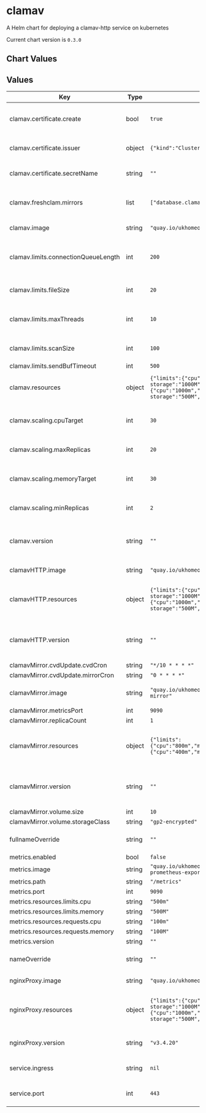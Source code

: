 clamav
======
A Helm chart for deploying a clamav-http service on kubernetes

Current chart version is `0.3.0`



## Chart Values

## Values

| Key | Type | Default | Description |
|-----|------|---------|-------------|
| clamav.certificate.create | bool | `true` | Should a certificate be created for the clamav service |
| clamav.certificate.issuer | object | `{"kind":"ClusterIssuer","name":"platform-ca"}` | The issuer to use when creating a certificate |
| clamav.certificate.secretName | string | `""` | Override the default certificate secret name |
| clamav.freshclam.mirrors | list | `["database.clamav.net"]` | A list of clamav mirrors to be used by the clamav service |
| clamav.image | string | `"quay.io/ukhomeofficedigital/acp-clamav"` | The clamav docker image |
| clamav.limits.connectionQueueLength | int | `200` | Maximum length the queue of pending connections may grow to |
| clamav.limits.fileSize | int | `20` | The largest file size scanable by clamav, in MB |
| clamav.limits.maxThreads | int | `10` | Maximum number of threads running at the same time. |
| clamav.limits.scanSize | int | `100` | The largest scan size permitted in clamav, in MB |
| clamav.limits.sendBufTimeout | int | `500` |  |
| clamav.resources | object | `{"limits":{"cpu":"1500m","ephemeral-storage":"1000M","memory":"3000M"},"requests":{"cpu":"1000m","ephemeral-storage":"500M","memory":"2000M"}}` | The resource requests and limits for the clamav service |
| clamav.scaling.cpuTarget | int | `30` | The target cpu usage percentage for clamav |
| clamav.scaling.maxReplicas | int | `20` | The maximum number of clamav replicas |
| clamav.scaling.memoryTarget | int | `30` | The target memory usage percentage for clamav |
| clamav.scaling.minReplicas | int | `2` | The minumum number of clamav replicas |
| clamav.version | string | `""` | The clamav docker image version - defaults to .Chart.appVersion |
| clamavHTTP.image | string | `"quay.io/ukhomeofficedigital/acp-clamav-http"` | The clamav-http docker image |
| clamavHTTP.resources | object | `{"limits":{"cpu":"1500m","ephemeral-storage":"1000M","memory":"3000M"},"requests":{"cpu":"1000m","ephemeral-storage":"500M","memory":"2000M"}}` | The resource requests and limits for the clamav-http service |
| clamavHTTP.version | string | `""` | The clamav-http docker image version - defaults to .Chart.appVersion |
| clamavMirror.cvdUpdate.cvdCron | string | `"*/10 * * * *"` |  |
| clamavMirror.cvdUpdate.mirrorCron | string | `"0 * * * *"` |  |
| clamavMirror.image | string | `"quay.io/ukhomeofficedigital/acp-clamav-mirror"` | The clamav-mirror docker image |
| clamavMirror.metricsPort | int | `9090` |  |
| clamavMirror.replicaCount | int | `1` |  |
| clamavMirror.resources | object | `{"limits":{"cpu":"800m","memory":"2000M"},"requests":{"cpu":"400m","memory":"1000M"}}` | The resource requests and limits for the clamav-http service |
| clamavMirror.version | string | `""` | The clamav-mirror docker image version - defaults to .Chart.appVersion |
| clamavMirror.volume.size | int | `10` |  |
| clamavMirror.volume.storageClass | string | `"gp2-encrypted"` |  |
| fullnameOverride | string | `""` | override the full name of the clamav chart |
| metrics.enabled | bool | `false` |  |
| metrics.image | string | `"quay.io/ukhomeofficedigital/acp-clamav-prometheus-exporter"` |  |
| metrics.path | string | `"/metrics"` |  |
| metrics.port | int | `9090` |  |
| metrics.resources.limits.cpu | string | `"500m"` |  |
| metrics.resources.limits.memory | string | `"500M"` |  |
| metrics.resources.requests.cpu | string | `"100m"` |  |
| metrics.resources.requests.memory | string | `"100M"` |  |
| metrics.version | string | `""` |  |
| nameOverride | string | `""` | override the name of the clamav chart |
| nginxProxy.image | string | `"quay.io/ukhomeofficedigital/nginx-proxy"` | The nginx proxy docker image |
| nginxProxy.resources | object | `{"limits":{"cpu":"1500m","ephemeral-storage":"1000M","memory":"3000M"},"requests":{"cpu":"1000m","ephemeral-storage":"500M","memory":"2000M"}}` | The resource requests and limits for the nginx proxy service |
| nginxProxy.version | string | `"v3.4.20"` | The nginx proxy docker image version |
| service.ingress | string | `nil` | Specifies ingress rules for the clamav service |
| service.port | int | `443` | The port to be used by the clamav service |